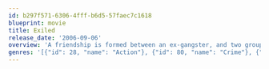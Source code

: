 ```yaml
---
id: b297f571-6306-4fff-b6d5-57faec7c1618
blueprint: movie
title: Exiled
release_date: '2006-09-06'
overview: 'A friendship is formed between an ex-gangster, and two groups of hitmen - those who want to protect him and those who were sent to kill him.'
genres: '[{"id": 28, "name": "Action"}, {"id": 80, "name": "Crime"}, {"id": 53, "name": "Thriller"}]'
---
```

